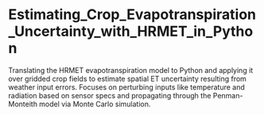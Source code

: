 # Estimating_Crop_Evapotranspiration_Uncertainty_with_HRMET_in_Python
Translating the HRMET evapotranspiration model to Python and applying it over gridded crop fields to estimate spatial ET uncertainty resulting from weather input errors. Focuses on perturbing inputs like temperature and radiation based on sensor specs and propagating through the Penman-Monteith model via Monte Carlo simulation.
